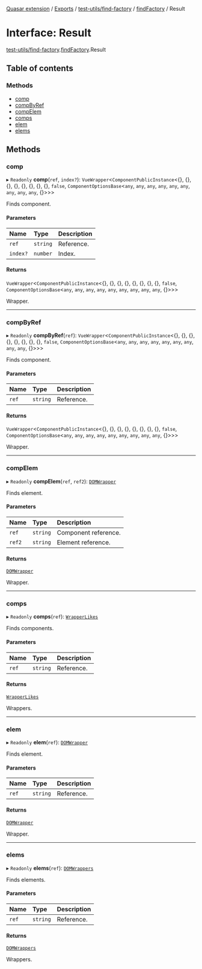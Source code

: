 [Quasar extension](../index.md) / [Exports](../modules.md) / [test-utils/find-factory](../modules/test_utils_find_factory.md) / [findFactory](../modules/test_utils_find_factory.findFactory.md) / Result

# Interface: Result

[test-utils/find-factory](../modules/test_utils_find_factory.md).[findFactory](../modules/test_utils_find_factory.findFactory.md).Result

## Table of contents

### Methods

- [comp](test_utils_find_factory.findFactory.Result.md#comp)
- [compByRef](test_utils_find_factory.findFactory.Result.md#compbyref)
- [compElem](test_utils_find_factory.findFactory.Result.md#compelem)
- [comps](test_utils_find_factory.findFactory.Result.md#comps)
- [elem](test_utils_find_factory.findFactory.Result.md#elem)
- [elems](test_utils_find_factory.findFactory.Result.md#elems)

## Methods

### comp

▸ `Readonly` **comp**(`ref`, `index?`): `VueWrapper`<`ComponentPublicInstance`<{}, {}, {}, {}, {}, {}, {}, {}, ``false``, `ComponentOptionsBase`<`any`, `any`, `any`, `any`, `any`, `any`, `any`, `any`, `any`, {}\>\>\>

Finds component.

#### Parameters

| Name | Type | Description |
| :------ | :------ | :------ |
| `ref` | `string` | Reference. |
| `index?` | `number` | Index. |

#### Returns

`VueWrapper`<`ComponentPublicInstance`<{}, {}, {}, {}, {}, {}, {}, {}, ``false``, `ComponentOptionsBase`<`any`, `any`, `any`, `any`, `any`, `any`, `any`, `any`, `any`, {}\>\>\>

Wrapper.

___

### compByRef

▸ `Readonly` **compByRef**(`ref`): `VueWrapper`<`ComponentPublicInstance`<{}, {}, {}, {}, {}, {}, {}, {}, ``false``, `ComponentOptionsBase`<`any`, `any`, `any`, `any`, `any`, `any`, `any`, `any`, `any`, {}\>\>\>

Finds component.

#### Parameters

| Name | Type | Description |
| :------ | :------ | :------ |
| `ref` | `string` | Reference. |

#### Returns

`VueWrapper`<`ComponentPublicInstance`<{}, {}, {}, {}, {}, {}, {}, {}, ``false``, `ComponentOptionsBase`<`any`, `any`, `any`, `any`, `any`, `any`, `any`, `any`, `any`, {}\>\>\>

Wrapper.

___

### compElem

▸ `Readonly` **compElem**(`ref`, `ref2`): [`DOMWrapper`](test_utils_core.DOMWrapper.md)

Finds element.

#### Parameters

| Name | Type | Description |
| :------ | :------ | :------ |
| `ref` | `string` | Component reference. |
| `ref2` | `string` | Element reference. |

#### Returns

[`DOMWrapper`](test_utils_core.DOMWrapper.md)

Wrapper.

___

### comps

▸ `Readonly` **comps**(`ref`): [`WrapperLikes`](../modules/test_utils_core.md#wrapperlikes)

Finds components.

#### Parameters

| Name | Type | Description |
| :------ | :------ | :------ |
| `ref` | `string` | Reference. |

#### Returns

[`WrapperLikes`](../modules/test_utils_core.md#wrapperlikes)

Wrappers.

___

### elem

▸ `Readonly` **elem**(`ref`): [`DOMWrapper`](test_utils_core.DOMWrapper.md)

Finds element.

#### Parameters

| Name | Type | Description |
| :------ | :------ | :------ |
| `ref` | `string` | Reference. |

#### Returns

[`DOMWrapper`](test_utils_core.DOMWrapper.md)

Wrapper.

___

### elems

▸ `Readonly` **elems**(`ref`): [`DOMWrappers`](../modules/test_utils_core.md#domwrappers)

Finds elements.

#### Parameters

| Name | Type | Description |
| :------ | :------ | :------ |
| `ref` | `string` | Reference. |

#### Returns

[`DOMWrappers`](../modules/test_utils_core.md#domwrappers)

Wrappers.
